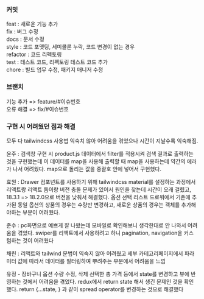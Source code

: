 ### 커밋
feat : 새로운 기능 추가  
fix : 버그 수정  
docs : 문서 수정  
style : 코드 포맷팅, 세미콜론 누락, 코드 변경이 없는 경우  
refactor : 코드 리펙토링  
test : 테스트 코드, 리펙토링 테스트 코드 추가  
chore : 빌드 업무 수정, 패키지 매니저 수정  

### 브랜치
기능 추가 => feature/#이슈번호   
오류 해결 => fix/#이슈번호

### 구현 시 어려웠던 점과 해결
모두 다 tailwindcss 사용법 익숙치 않아 어려움을 겪었으나 시간이 지날수록 익숙해짐.

윤주 : 검색창 구현 시 product.js 데이터에서 filter를 적용시켜 검색 결과로 출력하는 것을 구현했는데 
이 데이터를 map을 사용해 출력할 때 map을 사용하는데 약간의 에러가 나서 어려웠다.
map으로 돌리는 값을 중괄호 안에 넣어서 구현했다. 


효원 :  Drawer 컴포넌트를 사용하기 위해 tailwindcss material를 설정하는 과정에서 리액트랑 리액트 돔이랑 버전 충돌 문제가 있어서 원인을 찾는데 시간이 오래 걸렸고, 18.3.1 => 18.2.0으로 버전을 낮춰서 해결했다. 옵션 선택 리스트 드로워에서 기존에 추가된 동일 옵션의 상품의 경우는 수량만 변경하고, 새로운 상품의 경우는 객체를 추가해야하는 부분이 어려웠다.

준수 : pc화면으로 예쁘게 잘 나왔는데 모바일로 확인해보니 생각한대로 안 나와서 어려움을 겪었다.
swiper를 리액트에서 사용하려고 하니 pagination, navigation을 커스텀하는 것이 어려웠다

채린 : 리액트와 tailwind 문법이 익숙지 않아 어려웠고
세부 카테고리페이지에서 파라미터 값에 따라서 데이터를 필터링하여 뿌려주는 부분에서 어려움을 느낌

유정 - 장바구니 옵션 수량 수정, 삭제 선택한 총 가격 등에서 state를 변경하고
뷰에 반영하는 것에서 어려움을 겪었다. redux에서 return state 해서 생긴 문제인 것을 확인했다.
return {...state, } 과 같이 spread operator를 변경하는 것으로 해결했다
